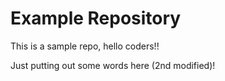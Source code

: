 # Example Repository
This is a sample repo, hello coders!!

Just putting out some words here (2nd modified)!